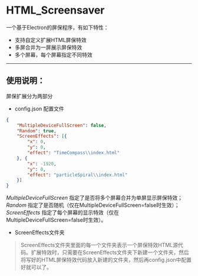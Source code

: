 # HTML_Screensaver
一个基于Electron的屏保程序，有如下特性：
- 支持自定义扩展HTML屏保特效
- 多屏合并为一屏展示屏保特效
- 多个屏幕，每个屏幕指定不同特效

------ 

## 使用说明：
屏保扩展分为两部分
- config.json 配置文件
```json
{
    "MultipleDeviceFullScreen": false,
    "Random": true,
    "ScreenEffects": [{
        "x": 0,
        "y": 0,
        "effect": "TimeCompass\\index.html"
    }, {
        "x": -1920,
        "y": 0,
        "effect": "particleSpiral\\index.html"
    }]
}
```
*MultipleDeviceFullScreen* 指定了是否将多个屏幕合并为单屏显示屏保特效；*Random* 指定了是否随机（仅在MultipleDeviceFullScreen=false时生效）；*ScreenEffects* 指定了每个屏幕的显示特效（仅在MultipleDeviceFullScreen=false时生效）。

- ScreenEffects文件夹
> ScreenEffects文件夹里面的每一个文件夹表示一个屏保特效HTML源代码。扩展特效时，只需要在ScreenEffects文件夹下新建一个文件夹，然后将写好的HTML屏保特效代码放入新建的文件夹，然后再config.json中配置好就可以了。